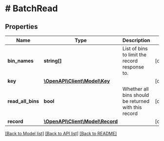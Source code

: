 # # BatchRead

## Properties

Name | Type | Description | Notes
------------ | ------------- | ------------- | -------------
**bin_names** | **string[]** | List of bins to limit the record response to. | [optional]
**key** | [**\OpenAPI\Client\Model\Key**](Key.md) |  | [optional]
**read_all_bins** | **bool** | Whether all bins should be returned with this record | [optional]
**record** | [**\OpenAPI\Client\Model\Record**](Record.md) |  | [optional]

[[Back to Model list]](../../README.md#models) [[Back to API list]](../../README.md#endpoints) [[Back to README]](../../README.md)
